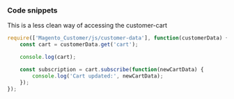 ### Code snippets

This is a less clean way of accessing the customer-cart

```javascript
require(['Magento_Customer/js/customer-data'], function(customerData) {
    const cart = customerData.get('cart');

    console.log(cart);

    const subscription = cart.subscribe(function(newCartData) {
        console.log('Cart updated:', newCartData);
    });
});
